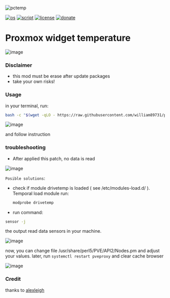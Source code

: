 ![pctemp](https://github.com/user-attachments/assets/1cbd2b84-271e-4ddd-b3f8-29809f50c7ae)

[![os](https://img.shields.io/badge/os-proxmox-black_red)](https://www.linux.org/)
[![script](https://img.shields.io/badge/script-bash-orange)](https://www.gnu.org/software/bash/)
[![license](https://img.shields.io/badge/license-Apache--2.0-yellowgreen)](https://apache.org/licenses/LICENSE-2.0)
[![donate](https://img.shields.io/badge/donate-wango-blue)](https://www.wango.org/donate.aspx)

# Proxmox widget temperature

![image](https://github.com/user-attachments/assets/4421b2c3-b5d3-493c-92bc-d5cda59b0cb7)

### Disclaimer
- this mod must be erase after update packages
- take your own risks!


### Usage

in your terminal, run:

```bash
bash -c "$(wget -qLO - https://raw.githubusercontent.com/william89731/proxmox-widget-temperature/refs/heads/main/widget.sh)"
```

![image](https://github.com/user-attachments/assets/a0c2b48c-485a-4374-9f2e-de46f14112dd)






and follow instruction

### troubleshooting

- After applied this patch, no data is read

![image](https://github.com/user-attachments/assets/926af351-4365-45dc-8b9d-ae243bda0e29)

  ```Posible solutions```:

  - check if module drivetemp is loaded ( see /etc/modules-load.d/ ). Temporal load module run:

    ```bash
    modprobe drivetemp
    ``` 

  - run command:

  ```bash
  sensor -j
  ```
  the output read data sensors in your machine.

  ![image](https://github.com/user-attachments/assets/99b29a4f-4540-46d4-80ee-8bb57ccaa6e4)


  now, you can change file /usr/share/perl5/PVE/API2/Nodes.pm and adjust your values. later, run ```systemctl restart pveproxy``` and clear cache browser

![image](https://github.com/user-attachments/assets/9b65774d-7b5b-4775-a963-3aa5ae177f09)

  


### Credit

thanks to [alexleigh](https://github.com/alexleigh)
